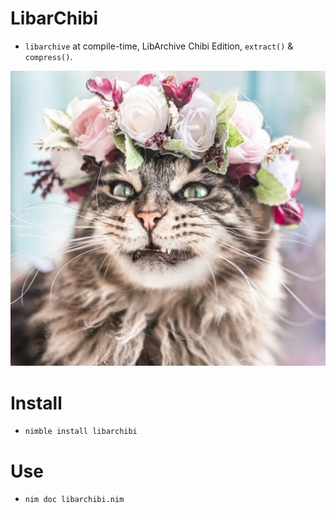 # LibarChibi

- `libarchive` at compile-time, LibArchive Chibi Edition, `extract()` & `compress()`.

![](https://raw.githubusercontent.com/juancarlospaco/libarchibi/master/cat-with-crown.jpg)


# Install

- `nimble install libarchibi`


# Use

- `nim doc libarchibi.nim`
